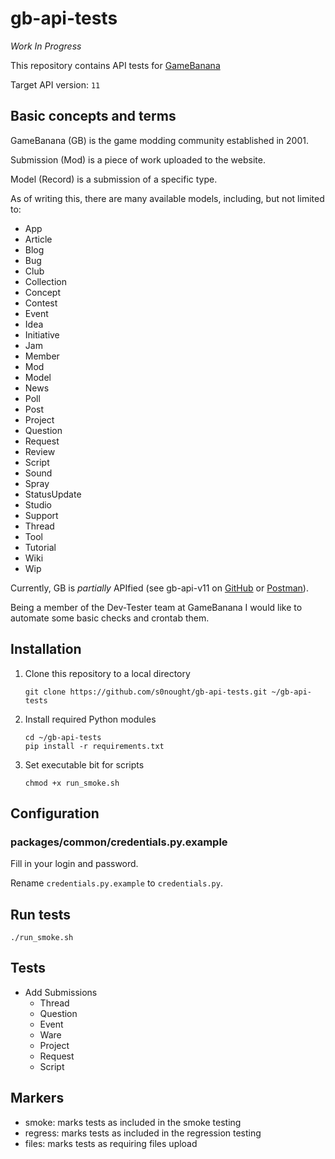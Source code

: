 # gb-api-tests

*Work In Progress*

This repository contains API tests for [GameBanana](https://gamebanana.com)

Target API version: `11`

## Basic concepts and terms

GameBanana (GB) is the game modding community established in 2001.

Submission (Mod) is a piece of work uploaded to the website.

Model (Record) is a submission of a specific type.

As of writing this, there are many available models, including, but not limited to:
- App
- Article
- Blog
- Bug
- Club
- Collection
- Concept
- Contest
- Event
- Idea
- Initiative
- Jam
- Member
- Mod
- Model
- News
- Poll
- Post
- Project
- Question
- Request
- Review
- Script
- Sound
- Spray
- StatusUpdate
- Studio
- Support
- Thread
- Tool
- Tutorial
- Wiki
- Wip

Currently, GB is *partially* APIfied (see gb-api-v11 on [GitHub](https://github.com/s0nought/gb-api-v11) or [Postman](https://www.postman.com/s0nought/workspace/gb-api-v11)).

Being a member of the Dev-Tester team at GameBanana I would like to automate some basic checks and crontab them.

## Installation

1. Clone this repository to a local directory
    ```
    git clone https://github.com/s0nought/gb-api-tests.git ~/gb-api-tests
    ```

1. Install required Python modules
    ```
    cd ~/gb-api-tests
    pip install -r requirements.txt
    ```

1. Set executable bit for scripts
    ```
    chmod +x run_smoke.sh
    ```

## Configuration

### packages/common/credentials.py.example

Fill in your login and password.

Rename `credentials.py.example` to `credentials.py`.

## Run tests

```
./run_smoke.sh
```

## Tests

- Add Submissions
    - Thread
    - Question
    - Event
    - Ware
    - Project
    - Request
    - Script

## Markers

- smoke: marks tests as included in the smoke testing
- regress: marks tests as included in the regression testing
- files: marks tests as requiring files upload
